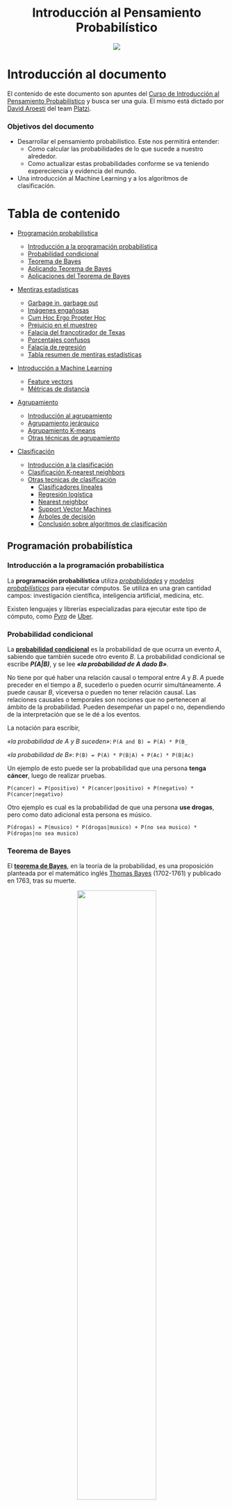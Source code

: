 <div align="center">
  <h1>Introducción al Pensamiento Probabilístico
</h1>
</div>

<div align="center"> 
  <img src="readme_img/introduccion-pensamiento-probabilistico.png" width="">
</div>

# Introducción al documento

El contenido de este documento son apuntes del [Curso de Introducción al Pensamiento Probabilístico](https://platzi.com/clases/probabilistica/) y busca ser una guía. El mismo está dictado por [David Aroesti](https://github.com/jdaroesti) del team [Platzi](https://platzi.com).

### Objetivos del documento
- Desarrollar el pensamiento probabilistico. Este nos permitirá entender:
    - Como calcular las probabilidades de lo que sucede a nuestro alrededor.
    - Como actualizar estas probabilidades conforme se va teniendo expereciencia y evidencia del mundo.
- Una introducción al Machine Learning y a los algoritmos de clasificación.

# Tabla de contenido
- [Programación probabilística](#Programación-probabilística)
    - [Introducción a la programación probabilística](#Introducción-a-la-programación-probabilística)
    - [Probabilidad condicional](#Probabilidad-condicional)
    - [Teorema de Bayes](#Teorema-de-Bayes)
    - [Aplicando Teorema de Bayes](#Aplicando-Teorema-de-Bayes)
    - [Aplicaciones del Teorema de Bayes](#Aplicaciones-del-Teorema-de-Bayes)
- [Mentiras estadísticas](#Mentiras-estadísticas)
    - [Garbage in, garbage out](#Garbage-in,-garbage-out)
    - [Imágenes engañosas](#Imágenes-engañosas)
    - [Cum Hoc Ergo Propter Hoc](#Cum-Hoc-Ergo-Propter-Hoc)
    - [Prejuicio en el muestreo](#Prejuicio-en-el-muestreo)
    - [Falacia del francotirador de Texas](#Falacia-del-francotirador-de-Texas)
    - [Porcentajes confusos](#Porcentajes-confusos)
    - [Falacia de regresión](#Falacia-de-regresión)
    - [Tabla resumen de mentiras estadísticas](#Tabla-resumen-de-mentiras-estadísticas)

- [Introducción a Machine Learning](#Introducción-a-Machine-Learning)
    - [Feature vectors](#Feature-vectors)
    - [Métricas de distancia](#Métricas-de-distancia)
- [Agrupamiento](#Agrupamiento)
    - [Introducción al agrupamiento](#Introducción-al-agrupamiento)
    - [Agrupamiento jerárquico](#Agrupamiento-jerárquico)
    - [Agrupamiento K-means](#Agrupamiento-K-means)
    - [Otras técnicas de agrupamiento](#Otras-técnicas-de-agrupamiento)
- [Clasificación](#Clasificación)
    - [Introducción a la clasificación](#Introducción-a-la-clasificación)
    - [Clasificación K-nearest neighbors](#Clasificación-K-nearest-neighbors)
    - [Otras tecnicas de clasificación](#Otras-tecnicas-de-clasificación)
        - [Clasificadores lineales](#Clasificadores-lineales)
        - [Regresión logística](#Regresión-logística)
        - [Nearest neighbor](#Nearest-neighbor)
        - [Support Vector Machines](#Support-Vector-Machines)
        - [Árboles de decisión](#Árboles-de-decisión)
        - [Conclusión sobre algoritmos de clasificación](#Conclusión-sobre-algoritmos-de-clasificación)


## Programación probabilística
### Introducción a la programación probabilística

La **programación probabilística** utiliza [_probabilidades_](https://es.wikipedia.org/wiki/Teor%C3%ADa_de_la_probabilidad) y [_modelos probabilísticos_](https://es.wikipedia.org/wiki/Modelo_probabil%C3%ADstico) para ejecutar cómputos. Se utiliza en una gran cantidad campos: investigación científica, inteligencia artificial, medicina, etc.

Existen lenguajes y librerías especializadas para ejecutar este tipo de cómputo, como [_Pyro_](https://pyro.ai/) de [Uber](https://www.uber.com/ar/en/).

### Probabilidad condicional

La [**probabilidad condicional**](https://es.wikipedia.org/wiki/Probabilidad_condicionada) es la probabilidad de que ocurra un evento _A_, sabiendo que también sucede otro evento _B_. La probabilidad condicional se escribe **_P(A|B)_**, y se lee **_«la probabilidad de A dado B»_**.

No tiene por qué haber una relación causal o temporal entre _A_ y _B_. _A_ puede preceder en el tiempo a _B_, sucederlo o pueden ocurrir simultáneamente. _A_ puede causar _B_, viceversa o pueden no tener relación causal. Las relaciones causales o temporales son nociones que no pertenecen al ámbito de la probabilidad. Pueden desempeñar un papel o no, dependiendo de la interpretación que se le dé a los eventos.

La notación para escribir,

_«la probabilidad de A y B suceden»_: `P(A and B) = P(A) * P(B_` 

_«la probabilidad de B»_: `P(B) = P(A) * P(B|A) + P(Ac) * P(B|Ac)`

Un ejemplo de esto puede ser la probabilidad que una persona **tenga cáncer**, luego de realizar pruebas.

`P(cancer) = P(positivo) * P(cancer|positivo) + P(negativo) * P(cancer|negativo)`

Otro ejemplo es cual es la probabilidad de que una persona **use drogas**, pero como dato adicional esta persona es músico.

`P(drogas) = P(musico) * P(drogas|musico) + P(no sea musico) * P(drogas|no sea musico)`

### Teorema de Bayes

El [**teorema de Bayes**](https://es.wikipedia.org/wiki/Teorema_de_Bayes), en la teoría de la probabilidad, es una proposición planteada por el matemático inglés [Thomas Bayes](https://es.wikipedia.org/wiki/Thomas_Bayes) (1702-1761)​ y publicado en 1763, tras su muerte.
<br>
<div align="center">
    <img src="readme_img/Thomas_Bayes.gif" height="60%">
</div>
<br>

Este expresa que la probabilidad condicional de un evento aleatorio _A_ dado _B_ en términos de la distribución de probabilidad condicional del evento _B_ dado _A_ y la distribución de probabilidad marginal de solo _A_.

En términos más generales y menos matemáticos, el teorema de Bayes es de enorme relevancia puesto que vincula la probabilidad de _A_ dado _B_ con la probabilidad de _B_ dado _A_. 

Por ejemplo, sabiendo la probabilidad de tener un dolor de cabeza dado que se tiene gripe, se podría saber (si se tiene algún dato más), la probabilidad de tener gripe si se tiene un dolor de cabeza. Muestra este sencillo ejemplo la alta relevancia del teorema en cuestión para la ciencia en todas sus ramas, puesto que tiene vinculación íntima con la comprensión de la probabilidad de aspectos causales dados los efectos observados.

> Sea <img src="readme_img/conjunto-a1-an.svg" height="15"> un conjunto de sucesos mutuamente excluyentes y exhaustivos, y tales que la probabilidad de cada uno de ellos es distinta de cero (0). Sea B un suceso cualquiera del que se conocen las probabilidades condicionales <img src="readme_img/pba.svg" height="15">. Entonces, la probabilidad <img src="readme_img/pab.svg" height="15"> viene dada por la expresión:
> <br>
> <div align="center">
>     <img src="readme_img/bayes.svg" height="60">
> </div>
> <br>
> 
> donde:
> - <img src="readme_img/pai.svg" height="15"> son las probabilidades a priori,
> - <img src="readme_img/pba.svg" height="15"> es la probabilidad de <img src="readme_img/B.svg" height="12"> en la hipótesis <img src="readme_img/Ai.svg" height="15">,
> - <img src="readme_img/pab.svg" height="15"> son las probabilidades a posteriori.


> Como sabemos que <img src="readme_img/pb.svg" height="15"> podemos reemplazarlo en la ecuación y nos quedaría:
> <br>
> <div align="center">
>     <img src="readme_img/bayes-expandido.svg" height="60">
> </div>
> <br>

#### Entendiendo teorema de bayes

En el siguiente enlace hay una excelente explicación animada del [Teorema de Bayes en 3Blue1Brown](https://www.youtube.com/watch?v=HZGCoVF3YvM&t).

En las sigueints imagenes se puede ver el Teorema de Bayes y una representación visual del mismo. 

<br>
<div align="center">
    <img src="readme_img/bayes-3b1b.png" height="">
</div>
<div align="center">
    <img src="readme_img/geometria-bayes.png" height="">
</div>
<br>

Analicemos la gráfica 
- _P(H) = 13%_. **Probabilidad a priori** (Hipotesis)
- _P(E|H) = 35%_ (El 35% de P(H)). Probabilidad del Evento **E** dada la probabilidad de la Hipotesis **H**.
- _P(¬H) = 100% - 13%_. Probabilidad de que no ocurra la Hipotesis. 
- P(E|¬H) = 13% (El 13% de P(¬H)). Probabilidad del Evento **E** dada la probabilidad de la Hipotesis no ocurra **¬H**.
- _P(H|E) = 28%_. **Probabilidad a posteriori**. Probabilidad de la Hipotesis **H** dada la probabilidad de que ocurra el Evento **E**  .

_P(H|E) = P(H) * P(E|H) / (P(H) * P(E|H) + P(¬H) * P(E|¬H))_ = (0,13×0,35)÷(0,13×0,35 + (1−0,13)×0,13)

En el siguiente enlace se puede aplicar lo anterior descripto y jugar con diferentes probabilidades del [Teorema de Bayes de forma gráfica](https://www.skobelevs.ie/BayesTheorem/).

### Aplicando Teorema de Bayes

En el siguiente ejercicio se analizará los síntomas que alguien tiene antes de presentarse al médico y poder determinar cual es la probabilidad de que tenga cierta enfermedad. En este caso, la enfermedad será cancer. 

<br>
<div align="center">
    <img src="readme_img/datos-sintomas-cancer.png" height="">
</div>
<br>

Analizando variables:
- **H**ipótesis = Tener cancer. 
    - _P(H) = 1 / 100 000 = 0,00001 = 0,001%_
- **E**videncia = Presentar síntomas.
- ¬**H**ipótesis = No tener cancer. 
    - _P(¬H) = 1 - P(H)= 0,99999 = 99,999%_
- P(E|H) = Probabilidades de presentar síntomas dado que tenga cancer.
    - _P(E|H) = 1 = 100%_
- P(E|¬H) = Probabilidades presentar síntomas dado que no tenga cancer.
    - _P(E|¬H) = 10 / 99999 = 0,000100001 = 0,0100001%_

[Script](https://github.com/francomanca93/Escuela-DataScience/blob/master/introduccion-al-pensamiento-probabilistico/scripts/sintomas.py) que cálcula el teorema de bayes.

```py
def calcular_bayes(priori_H, prob_E_dado_H, prob_E):
    '''Teorema de Bayes.
    
    Variables de entrada:
    - priori_H = probabidad de la hipótesis
    - prob_E_dado_H = probabidad de la evidencia dada la hipótesis
    - prob_E = probabilidad de la evidencia

    return (priori_H * prob_E_dado_H) / prob_E
    '''
    return (priori_H * prob_E_dado_H) / prob_E

def prob_E(priori_H, prob_E_dado_H, prob_E_no_dado_H):
    '''Función que regresa la probabilidad de la evidencia.

    Variables de entrada:
    - priori_H = probabidad de la hipótesis
    - prob_E_dado_H = probabidad de la evidencia dada la hipótesis
    - prob_E_no_dado_H = probabilidad de la evidencia no dada la hipótesis

    return (priori_H * prob_E_dado_H) + (no_priori_H * prob_E_no_dado_H)
    '''
    no_priori_H = 1 - priori_H
    return (priori_H * prob_E_dado_H) + (no_priori_H * prob_E_no_dado_H)


if __name__ == '__main__':
    prob_cancer = 1 / 100000
    prob_sintoma_dado_cancer = 1
    prob_sintoma_dado_no_cancer = 10 / 99999
    prob_no_cancer = 1 - prob_cancer

    prob_sintoma = prob_E(prob_cancer, prob_sintoma_dado_cancer, prob_sintoma_dado_no_cancer)
    prob_cancer_dado_sintoma = calcular_bayes(prob_cancer, prob_sintoma_dado_cancer, prob_sintoma)

    print(prob_cancer_dado_sintoma)
```

Salida:
```
0.09090909090909091
```

### Aplicaciones del Teorema de Bayes

El Teorema de Bayes es uno de los mecanismos matemáticos más importantes en la actualidad. A grandes rasgos, nos permite medir nuestra certidumbre con respecto a un suceso tomando en cuenta nuestro conocimiento previo y la evidencia que tenemos a nuestra disposición. El Teorema de Bayes permea en tu vida diaria, desde descubrimientos científicos hasta coches autónomos, el Teorema de Bayes es el motor conceptual que alimenta mucho de nuestro mundo moderno.
​

En esta lectura me gustaría darte ejemplos de cómo se utiliza en la vida moderna para que puedas comenzar a implementarlo en tus proyectos, análisis y hasta en
tu vida personal.

#### Turing y el código enigma de los Nazis

​
Casi todos sabemos que [Alan Turing](https://es.wikipedia.org/wiki/Alan_Turing) es uno de los padres del cómputo moderno; pocos saben que fue gracias a él que los aliados pudieron tener una ventaja decisiva cuando Turing logró descifrar el código enigma que encriptaba todas las comunicaciones nazis; pero aún menos saben que para romper este código utilizó el Teorema de Bayes.

<br>
<div align="center">
    <img src="readme_img/alan-turing.jpg" height="300">
    <p><b>Alan Turing</b></p>
</div>
<br>

Lo que hizo Turing fue aplicar el Teorema para descifrar un segmento de un mensaje, calcular las probabilidades iniciales y actualizar las probabilidades
de que el mensaje era correcto cuando nueva evidencia (pistas) era presentada.

#### Finanzas

Una de las decisiones más difíciles cuando estás manejando un portafolio de inversión es determinar si un instrumento financiero (acciones, valores, bonos, etc.) se va a apreciar en el futuro y por cuánto, o si, por el contrario se debe vender el instrumento. Los portafolios managers más exitosos utilizan el Teorema de Bayes para analizar sus portafolios.
​

En pocas palabras, puedes determinar las probabilidades iniciales basándote en el rendimiento previo de tu portafolio o en el rendimiento de toda la bolsa y
luego añadir evidencia (estados financieros, proyecciones del mercado, etc.) para tener una mayor confianza en las decisiones de venta o compra.

#### Derecho

El Derecho es uno de los campos más fértiles para aplicar pensamiento bayesiano. Cuando un abogado quiere defender a su cliente, puede comenzar a evaluar una probabilidad de ganar (basada en su experiencia previa, o en estadísticas sobre el número de juicios y condenados con respecto del tema legal que competa) y actualiza su probabilidad conforme vayan sucediendo los eventos del proceso jurisdiccional.
​

Cada nueva notificación, cada prueba y evidencia que encuentre, etc. sirve para actualizar la confianza del abogado.

#### Inteligencia artificial

El Teorema de Bayes es central en el desarrollo de sistemas modernos de inteligencia artificial. Cuando un coche autónomo se encuentra navegando en las calles, tiene que identificar todos los objetos que se encuentran en su “campo de visión” y determinar cuál es la probabilidad de tener una colisión. Esta probabilidad se actualiza con cada movimiento de cada objeto y con el propio movimiento del vehículo autónomo. Esta constante actualización de probabilidades es lo que permite que los vehículos autónomos tomen decisiones
acertadas que eviten accidentes.
​

En esta rama existen muchos ejemplos como para cubrirlos todos, pero quiero por lo menos mencionar algunos casos de uso: 
- filtros de spam.
- reconocimiento de voz.
- motores de búsqueda.
- análisis de riesgo crediticio
- ofertas automáticas, 
- y un largo etcétera.
​

## Mentiras estadísticas

Aunque nuestro software este bien estructurado, hay veces que el mismo puede arrojarnos errores, estos errores son como un tercer nivel de bugs, donde podemos identicar a 3:
1. **Error de Sintaxis**. Error tradicional.
2. **Error de Lógica**. Bugs mas complejos.
3. **Error en el diseño del software**. Esto se debe por la forma en la que pensamos y llegamos a conclusiones. Bugs que no están en el programa en sí. Son los más difíciles de encontrar.  

En esta sección veremos diferentes errores de pensamientos que nos podemos encontrar y que debemos aprender a detectar cuando estemos frente a uno. 

### Garbage in, garbage out
La calidad de nuestros datos es igual de fundamental que la precisión de nuestros cómputos. Cuando los datos son errados, aunque tengamos un cómputo excelente nuestro resultado serán erróneos.

En pocas palabras: con datos errados las conclusiones serán erradas.

### Imágenes engañosas

Las visualizaciones son muy importantes para entender un conjunto de datos. Errores que pueden confundir o manipular y llegar a conclusiones erroneas cuando analizamos gráficas pueden ser: 
- **Variación de escalas.** Cuando se juega con la escala se puede llegar a conclusiones incorrectas.
- **Sin Etiquetas.** Si no hay etiquetas, no se puede llegar a una conclusión. 
- **Sin escalas.** Si no hay escalas, no podemos comparar. 

**Nunca se debe confiar en una gráfica sin escalas o etiquetas.**

### Cum Hoc Ergo Propter Hoc

[Cum Hoc Ergo Propter Hoc](https://es.wikipedia.org/wiki/Cum_hoc_ergo_propter_hoc) significa _Después de esto, eso_; ó _entonces a consecuencia de esto, eso_. 

Esto es una falacia (es decir, un argumento que parece válido, pero que no lo es) que se comete al inferir que dos o más eventos están conectados causalmente porque se dan juntos.

La falacia consiste en inferir que existe una relación causal entre dos o más eventos por haberse observado una correlación estadística entre ellos. Esta falacia muchas veces se refuta mediante la frase **correlación no implica causalidad**. 

Dos variables están positivamente correlacionadas cuando se mueven en la misma dirección y negativamente correlacionadas cuando se mueven en direcciones opuestas. Esta correlación no implica causalidad.

Puede existir variables escondidas que generen la correlación.

Analizando la falacia: 
> En general, la falacia reside en que, dados dos eventos A y B, al descubrir una correlación estadística entre ambos, es un error inferir que A causa B sin antes considerar la validez de al menos una de las siguientes cuatro posibilidades:
> - Que B sea la causa de A.
> - Que haya un tercer factor desconocido que sea realmente la causa de la relación entre A y B.
> - Que la relación sea tan compleja y numerosa que los hechos sean simples coincidencias.
> - Que B sea la causa de A y al mismo tiempo A sea la de B, es decir, que estén de acuerdo, que sea una relación sinérgica o simbiótica donde la unión cataliza los efectos que se observan.

### Prejuicio en el muestreo

Para que un [muestra estadística](https://es.wikipedia.org/wiki/Muestra_estad%C3%ADstica) pueda servir como base para la inferencia estadística tiene que ser aleatorio y representativo.

Una muestra representativa es una pequeña cantidad ___algo___ que refleja, con la mayor precisión posible, a un grupo más grande. 

El prejuicio en el muestreo elimina la representatividad de las muestras.

A veces conseguir muestras es difícil, por lo que se utiliza a la población de más fácil acceso (ejemplo: en caso estudios universitarios), esto se debe evitar si queremos que nuestra sea representativa.

### Falacia del francotirador de Texas

[Falacia del francotirador](https://es.wikipedia.org/wiki/Falacia_del_francotirador) Esta falacia lógica se da cuando no se toma la aleatoriedad en consideración, es decir, donde la información que no tiene relación alguna es interpretada, manipulada o maquillada hasta que ésta parezca tener un sentido. También sucede cuando uno se enfoca en las similitudes e ignora las diferencias.

El nombre viene de un tirador que disparó aleatoriamente varios tiros a un granero y después pintó una diana centrada en cada uno de los tiros para autoproclamarse francotirador. 

Cuando fallamos al tener una hipótesis antes de recolectar datos estamos en alto riesgo de caer en esta falacia (muy común en Data Science).

### Porcentajes confusos

Cuando no sabemos la cuenta total de donde se obtiene un porcentaje tenemos el riesgo de concluir falsos resultados. 

Los porcentajes son una medida **RELATIVA**, significa que varían en **RELACIÓN** a el dato que estemos tomando.

Por eso **siempre** es importante ver el contexto ya que los porcentajes, en vacio, no significan mucho o básicamente nada.

### Falacia de regresión

La [falacia de la regresión](https://es.wikipedia.org/wiki/Falacia_de_la_regresi%C3%B3n) o falacia del retroceso es una falacia en la que se asume una causa donde no existe.

Muchos eventos fluctúan naturalmente, por ejemplo, la temperatura promedio de una ciudad, el rendimiento de un atleta, los rendimientos de un portafolio de inversión, etc.

Antes de continuar cabe destacar que es la [regresión a la media](https://es.wikipedia.org/wiki/Regresi%C3%B3n_a_la_media). Este es el fenómeno en el que si una **variable es extrema** en su primera medición, tenderá a estar más cerca de la media en su segunda medición y, paradójicamente, si es extrema en su segunda medición, tenderá a haber estado más cerca de la media en su primera.

Ahora, hay que tener en cuenta que cuando algo fluctúa y se aplican medidas correctivas se puede creer que existe un vínculo de causalidad en lugar de una regresión a la media.

### Tabla resumen de mentiras estadísticas

| Conceptos | Definiciones |
| --------- | ------------ |
| Garbage in, garbage out | Si le insertas datos basuras, recibirás resultados basuras. |
| Imágenes engañosas | Conclusiones incorrectas, escalas que no tienen sentido, o falta de etiqueta en un gráfico. |
| Cum Hoc Ergo Propter Hoc | Error de asignar causalidad cuando sólo existe correlación. |
| Prejucios en el muestreo | Muestra no aleatoria o no representativa |
| Falacia del francotirador de texas | No tomar la aleatoriedad en consideración de nuestro pensamiento. Enfocarse en las similitudes e ignorar las diferencias. |
| Porcentajes confusos | Falta de información respecto al contexto o la fuente de los datos. |
| Falacia de regresión | Pensar que existe un vínculo de causalidad cuando en realidad se trata de regresión a la media. |

## Introducción a Machine Learning

El [Machine Learning](https://es.wikipedia.org/wiki/Aprendizaje_autom%C3%A1tico) es el subcampo de las ciencias de la computación y una rama de la inteligencia artificial. Se define como:

> "Es el campo de estudio que le da a las computadoras la habilidad de aprender sin ser explícitamente programadas." - Arthur Samuel, 1959.

- Machine learning se utiliza cuando:
    - Programar un algoritmo es imposible. 
    - El problema es muy complejo o no se conocen altoritmos para resolverlo.
    - Ayuda a los humanos a entender patrones (data mining).

[Principales hitos en la historia de la inteligencia artificial](https://ecosistemahuawei.xataka.com/principales-hitos-historia-inteligencia-artificial/).

Excelente video del canal de [DotCSV](https://www.youtube.com/channel/UCy5znSnfMsDwaLlROnZ7Qbg) donde hace un [mapa conceptual de que es el Machine Learning, Deep Learning e Inteligencia Artificial.](https://youtu.be/KytW151dpqU?list=PL-Ogd76BhmcDxef4liOGXGXLL-4h65bs4) 

- Los tipos de algoritmos de Machine Learning pueden ser: 
    - [**Aprendizaje supervisado.**](https://es.wikipedia.org/wiki/Aprendizaje_supervisado) El algoritmo produce una función que establece una correspondencia entre las entradas y las salidas deseadas del sistema.
    - [**Aprendizaje No supervisado.**](https://es.wikipedia.org/wiki/Aprendizaje_no_supervisado) Todo el proceso de modelado se lleva a cabo sobre un conjunto de ejemplos formado tan sólo por entradas al sistema. No se tiene información sobre las categorías de esos ejemplos.
    - [**Aprendizaje por refuerzo**](https://es.wikipedia.org/wiki/Aprendizaje_por_refuerzo). El algoritmo aprende observando el mundo que le rodea. Su información de entrada es el feedback o retroalimentación que obtiene del mundo exterior como respuesta a sus acciones. Por lo tanto, el sistema aprende a base de ensayo-error.

En este video de DotCSV sobre los [tipos de algoritmos de Machine Learning](https://youtu.be/oT3arRRB2Cw?list=PL-Ogd76BhmcDxef4liOGXGXLL-4h65bs4) se puede ver canceptualmente mas en profundidad.

- Batch vs online learning.
    - Batch learning: El módelo se genera una sola vez y se aplica.
    - Online learning: Se genera el modelo y se va actualizando constantemente conforme entran datos.

### Feature vectors

Se utilizan para representar características simbólicas o numéricas llamadas [__features__](https://en.wikipedia.org/wiki/Feature_(machine_learning)). Permiten analizar un objeto desde una perspectiva matemática.

Los algoritmos de machine learning típicamente requieren representaciones numéricas para poder ejecutar el cómputo.

Uno de los feature vectors más conocidos es la representación del color a través de RGB.

Ejemplos de feature vectors:

- color = [R, G, B]
- Procesamiento de imágenes: Gradientes, bordes, áreas, colores, etc.
- Reconocimiento de voz: Distancia de sonidos, nivel de ruido, razón ruido / señal, etc.
- Spam: Dirección IP, estructura del texto, frecuencia de palabras, encabezados, etc.


### Métricas de distancia

Muchos de los algoritmos de machine learning pueden clasificarse como algoritmos de optimización. Lo que desean optimizar es una función que en muchas ocasiones se refiere a la distancia entre features (caracteristicas).

Existen diferentes tipos de distancias, las cuales se querran optimizar. Cada distancia servirá para tipos diferentes de aplicaciones.

- [Distancia Euclidiana](https://es.wikipedia.org/wiki/Distancia): distancia en línea recta o la trayectoria más corta posible entre dos puntos.

<br>
<div align="center">
    <img src="readme_img/Distancia-Euclidiana.png" height="">
    <p><b>Distancia Euclidiana</b></p>
</div>
<br>

- [Distancia Manhattan](https://es.wikipedia.org/wiki/Geometr%C3%ADa_del_taxista): calcula la distancia que se puede recorrer para llegar de un punto de datos a la otra si un camino en forma de rejilla es seguido. La distancia Manhattan entre dos elementos es la suma de las diferencias de sus correspondientes componentes.

<br>
<div align="center">
    <img src="readme_img/Distancia-Manhattan.png" height="">
    <p><b>Distancia de Manhattan</b></p>
</div>
<br>

<br>
<div align="center">
    <img src="readme_img/distancia-Manhattan.svg" height="">
    <p>Distancia Euclidiana(verde) vs Distancia de Manhattan(rojo, azul y amarillo)</p>
</div>
<br>



- [**Distancia Chebyshev**](https://es.wikipedia.org/wiki/Distancia_de_Chebyshov): métrica definida en un espacio vectorial donde la distancia entre dos vectores es el mayor de sus diferencias a lo largo de cualquier dimensión de coordenadas.

<br>
<div align="center">
    <img src="readme_img/Distancia-Chebyshev.png" height="">
    <p><b>Distancia Chebyshev</b></p>
</div>
<br>

- [**Distancia Kullback-Leibler**](https://es.wikipedia.org/wiki/Divergencia_de_Kullback-Leibler): es una medida no simétrica de la similitud o diferencia entre dos funciones de distribución de probabilidad P y Q. KL mide el número esperado de extra bits requeridos en muestras de código de P cuando se usa un código basado en Q, en lugar de un código basado en P. Generalmente P representa la “verdadera” distribución de los datos, observaciones, o cualquier distribución teórica. La medida Q generalmente representa una teoría, modelo, descripción o aproximación de P.

<br>
<div align="center">
    <img src="readme_img/Distancia-Kullback-Leibler.png" height="">
    <p><b>Distancia Kullback-Leibler</b></p>
</div>
<br>

En el siguiente enlace se hace un [estudio comparativo sobre medidas de similitud y disimilitud en la agrupación de datos continuos](https://journals.plos.org/plosone/article/figure?id=10.1371/journal.pone.0144059.t001)

## Agrupamiento
### Introducción al agrupamiento

[Algoritmo de agrupamiento o Clustering](https://es.wikipedia.org/wiki/Algoritmo_de_agrupamiento) es un proceso mediante el cual se agrupan objetos similares en clusters que los identifican. Se clasifican como aprendizaje no supervisado, ya que no requiere la utilización de etiquetas.

<br>
<div align="center">
    <img src="readme_img/clustering.png" height="300">
    <p><b>Ejemplo de distribución basada en Clustering</b></p>
</div>
<br>


Permite entender la estructura de los datos y la similitud entre los mismos.

Las técnicas de agrupamiento encuentran aplicación en diversos ámbitos, entre ellos:
- En biología para clasificar animales y plantas.
- En medicina para identificar enfermedades.
- En marketing para identificar personas con hábitos de compras similares.
- En teoría de la señal pueden servir para eliminar ruidos.
- En biometría para identificación del locutor o de caras.

### Agrupamiento jerárquico

El [agrupamiento jerarquico](https://es.wikipedia.org/wiki/Agrupamiento_jer%C3%A1rquico) es un algoritmo que agrupa objetos similares en grupos llamados clusters. 

El algoritmo comienza tratando a cada objeto como un cluster individual y luego realiza los siguientes pasos de manera recursiva:

- Identifica los 2 clusters con menor distancia (lo más similares).
- Agrupa los 2 clusters en 1 nuevo.

El output final es un dendrograma que muestra la relación entre objetos y grupos.

<br>
<div align="center">
    <img src="readme_img/hierarch.gif" height="">
    <p>Izquierda:<b> Formación de Clusters.</b></p>
    <p>Derecha:<b> Dendrograma</b></p>
</div>
<br>

Es importante determinar qué medida de distancia vamos a utilizar y los puntos a utilizar en cada cluster (linkage criteria).


### Agrupamiento K-means

[Agrupamiento K-Means](https://es.wikipedia.org/wiki/K-medias) es un método de agrupamiento, que tiene como objetivo la partición de un conjunto de n observaciones en k grupos en el que cada observación pertenece al grupo cuyo valor medio es más cercano. 

<br>
<div align="center">
    <img src="readme_img/kmeans.gif" height="">
    <p><b> Agrupamiento K-Means</b></p>
</div>
<br>

1. K centroides iniciales (en este caso k=4) son generados aleatoriamente dentro de un conjunto de datos (mostrados en color). 
2. k grupos son generados asociándole el punto con la media más cercana. La partición aquí representa el diagrama de Voronoi generado por los centroides. 
3. EL centroide de cada uno de los k grupos se recalcula. 
4. Pasos 2 y 3 se repiten hasta que se logre la convergencia. 


### Otras técnicas de agrupamiento

El [agrupamiento](https://es.wikipedia.org/wiki/An%C3%A1lisis_de_grupos) es una técnica de Machine Learning que consiste, en pocas palabras, en dividir una población en grupos con la consecuencia de que los datos en un grupo son más similares entre ellos que entre los otros grupos.

​
Imagina que eres el dueño de una startup que hace e-commerce y quieres tener estrategias de venta para tus clientes. Es casi imposible diseñar una estrategia por cada individuo, pero se puede utilizar el agrupamiento para dividir a los clientes en grupos que tengan similitudes relevantes y así reducir el problema a unas cuantas estrategias.

​
Existen dos tipos de agrupamiento:

- **Agrupamiento estricto (hard clustering)**: en el cual cada dato pertenece a un grupo u otro. No hay puntos medios.

- **Agrupamiento laxo (soft clustering)**: en el cual en lugar de asignar un dato a un grupo, se asigna probabilidades a cada dato de pertenecer o no a un grupo.
    ​

Un punto muy importante que debes considerar cuando ejecutas técnicas de agrupamiento es que debes definir muy claro a qué te refieres cuando hablas de similitud entre puntos, porque esto puede ayudarte a definir el algoritmo correcto para tus necesidades particulares.


A grandes rasgos existen cuatro aproximaciones para definir similitud:


- [**Modelos conectivos**](https://es.wikipedia.org/wiki/An%C3%A1lisis_de_grupos#Agrupamiento_basado_en_conectividad_(agrupamiento_jer%C3%A1rquico)): Estos modelos asumen que los puntos más similares son los que se encuentran más cercanos en el espacio de búsqueda. Recuerda que este espacio puede ser altamente dimensional cuando tus feature vectors definen muchas características a analizar. Una desventaja de este tipo de modelos es que no escalan para conjuntos de datos grandes (aunque es posible utilizar una muestra y aplicar técnicas de estadística inferencial para obtener resultados).

- [**Modelos de centroide**](https://es.wikipedia.org/wiki/An%C3%A1lisis_de_grupos#Agrupamiento_basado_en_centroide): Este tipo de modelos definen similitud en términos de cercanía con el centroide del grupo. Los datos se agrupan al determinar cuál es el centroide más cercano.

- [**Modelos de distribución**](https://es.wikipedia.org/wiki/An%C3%A1lisis_de_grupos#Agrupamiento_basado_en_distribuciones): Este tipo de modelos trata de asignar probabilidades a cada dato para determinar si pertenecen a una distribución específica o no (por ejemplo, normal, binomial, Poisson, etc.).

- [**Modelos de densidad**](https://es.wikipedia.org/wiki/An%C3%A1lisis_de_grupos#Agrupamiento_basado_en_densidad): Estos modelos analizan la densidad de los datos en diferentes regiones y dividen el conjunto en grupos. Luego asignan los puntos de acuerdo a las áreas de densidad en las que se haya dividido el dataset.

​
No hay que quedarse con un modelo específico. Muchos Ingenieros de Machine Learning y Científicos de Datos utilizan varios modelos con el mismo conjunto de datos para analizar el rendimiento de los diversos algoritmos que tienen a su disposición. Así que hay que experimentar y siempre comparar los resultados antes de tomar una decisión.


## Clasificación
### Introducción a la clasificación

La [clasificación](https://es.wikipedia.org/wiki/Clasificaci%C3%B3n_estad%C3%ADstica) es el problema de identificar a cuál de un conjunto de categorías (subpoblaciones) pertenece una nueva observación, sobre la base de un conjunto de datos de formación que contiene observaciones (o instancias) cuya categoría de miembros es conocida. Es un tipo de aprendizaje supervisado, ya que para que funcione, se necesitan etiquetas con los datos (labels).

Un ejemplo sería asignar a un correo electrónico dado la clasificación de "spam" o "no spam", o asignar un diagnóstico a un paciente dado según las características observadas del paciente (género, presión arterial, presencia o ausencia de ciertos síntomas, etc.).

Tambien se utiliza en muchos otros dominios, incluyendo la medicina, aprobación crediticia, reconocimiento de imágenes, vehículos autónomos, entre otros.

Sigue dos pasos: aprendizaje (creación del modelo) y clasificación.

<br>
<div align="center">
    <img src="readme_img/clasificacion-vs-clustering.jpg" height="">
    <p><b></b></p>
</div>
<br>

### Clasificación K-nearest neighbors

[K-nearest neighbors o KNN](https://es.wikipedia.org/wiki/K_vecinos_m%C3%A1s_pr%C3%B3ximos) parte del supuesto de que ya tenemos un conjunto de datos clasificado. Trata de encontrar los "vecinos más cercanos".

K se refiere a la cantidad de vecinos que se utilizarán para clasificar un ejemplo que aún no ha sido clasificado.

Ejemplo del algoritmo Knn. El ejemplo que se desea clasificar es la estrella roja. Tenemos dos tipos de clases como se ve en el gráfico.
- Para k = 3 esta es clasificada con la *clase B*, circulos violetas, ya que hay solo un circulo amarillo y 2 violetas, dentro del círculo que los contiene.
- Si k = 6 esta es clasificada con la *clase A*, circulos amarillos, ya que hay 4 circulos amarillos y 2 violetas, dentro del círculo externo.

<br>
<div align="center">
    <img src="readme_img/knn.png" height="250">
    <p><b></b></p>
</div>
<br>

Es sencillo de implementar y tiene aplicaciones en medicina, finanzas, agricultura, etc.

Es computacionalmente muy costoso y no sirve con datos de alta dimensionalidad.

### Otras tecnicas de clasificación

La clasificación es un tipo de Machine Learning supervisado. Esto significa que para entrenar un modelo necesitamos un conjunto de datos (dataset) que ya tenga etiquetas (labels) para poder entrenar nuestros modelos.
​

La mejor forma de pensar en algoritmos de clasificación es pensar en el sombrero clasificador de Harry Potter. Cuando un nuevo alumno de Hogwarts entra a la escuela es necesario asignarlo/clasificarlo en una de las 4 casas. El sombrero obtiene los datos cuando se lo coloca el alumno y define cuál es el mejor match para su caso particular. Aquí estamos asumiendo que el sombrero es un algoritmo que ya ha sido entrenado y que los alumnos son nuevos data points que tienen que ser clasificados.

Se explicarán los algoritmos con la siguiente nube de puntos con datos etiquetados de color rojo y azul:

<br>
<div align="center">
    <img src="readme_img/ejemplo-clasificacion.png" width="">
</div>
<br>​

#### Clasificadores lineales

Los [clasificadores lineales](https://es.wikipedia.org/wiki/Clasificador_lineal) son tipos de clasificadores que se distinguen porque dividen el conjunto de datos con una línea (que puede ser multidimensional dependiendo de la cantidad de features que hemos utilizado para definir a nuestros datos). Esto genera áreas dentro de nuestro espacio de búsqueda para que cuando coloquemos un nuevo dato podamos clasificarlo fácilmente.

<br>
<div align="center">
    <img src="readme_img/clasificador-lineal.png" width="">
    <p><b></b></p>
</div>
<br>​

El problema con este tipo de modelos es que son pocos flexibles cuando el conjunto de datos no puede ser separado fácilmente con una simple línea; por ejemplo, cuando necesitáramos una figura más compleja para dividirlo (como un polígono).
​
#### Regresión logística

[Regresión logística](https://es.wikipedia.org/wiki/Regresi%C3%B3n_log%C3%ADstica) es un algoritmo que se parece mucho a los clasificadores lineales, con la diferencia de que no se divide simplemente con una línea, sino con un gradiente que determina la probabilidad de que un punto pertenezca a una categoría u otra. Es decir, la gradiente determina la probabilidad de que un punto sea asignado a una categoría y mientras un dato se aleje más en una dirección será mayor la probabilidad de que pertenezca a una categoría.
​
<br>
<div align="center">
    <img src="readme_img/regresion-logistica.png" width="">
</div>
<br>​

#### Nearest neighbor

Los modelos que utilizan [nearest neighbor](https://es.wikipedia.org/wiki/K_vecinos_m%C3%A1s_pr%C3%B3ximos#Algoritmo_de_clasificaci%C3%B3n) se apoyan de los datos que ya han sido clasificados para determinar la distancia entre sus “vecinos más cercanos.” El algoritmo más común que utiliza esta técnica se llama K-nearest neighbors y la K representa el número de vecinos que se utilizarán para clasificar los datos. En pocas palabras, se identifican los datos más cercanos y en el caso más sencillo se hace una votación simple (por ejemplo, 5 azules, 2 rojos, por lo tanto azul).
​

Una característica de estos modelos es que “dibujan” una línea que se asemeja a una costa para clasificar los datos. Mientras K sea más grande la “línea costera” se alisa y se asemeja más y más a una línea simple. Por lo tanto, la definición de K tiene un impacto importante en el desempeño de nuestro algoritmo de clasificación. Esto se puede ver en las siguientes imagenes.

<br>
<div align="center">
    <img src="readme_img/nn1.png" width="">
    <img src="readme_img/nn2-10.png" width="">
    <img src="readme_img/nn3-100.png" width="">
</div>
<br>​
​

#### Support Vector Machines

[Suport Vector Machines](https://es.wikipedia.org/wiki/M%C3%A1quinas_de_vectores_de_soporte) son algoritmos que se diferencian por tener la habilidad de generar figuras complejas (polígonos) que pueden agrupar datos. Si la figura que tendríamos que dibujar para dividir nuestros datos es diferente a una línea (círculos, polígonos, etc.), entonces estos modelos son una buena opción.

<br>
<div align="center">
    <img src="readme_img/svm1.png" width="">
    <img src="readme_img/svm2.png" width="">
</div>
<br>​​

#### Árboles de decisión

[Árboles de decisión](https://es.wikipedia.org/wiki/Aprendizaje_basado_en_%C3%A1rboles_de_decisi%C3%B3n) son algoritmos que nos permiten generar una árbol que tenemos que recorrer y tomar decisiones cada vez que avanzamos en un nivel. Por ejemplo:
​
- Si un feature en análisis es mayor a 5, dibuja la línea y=2x+3, de lo contrario dibuja y=-3x+5
- Si el feature siguiente es menor a 2, dibuja otra línea y así sucesivamente.

El gráfico para nuestros datos utilizando el algoritmo de arboles de decisión se veria asi:

<br>
<div align="center">
    <img src="readme_img/tree.png" width="">
</div>
<br>​​

Los gráficos fuerón obtenidos del siguiente [enlace](https://markd87.github.io/posts/2016/08/08/ml.html) donde tambien tenemos el código de práctica.

#### Conclusión sobre algoritmos de clasificación

La decisión de qué algoritmo utilizar depende de la forma en la que tengas tus datos y la precisión que desees obtener (a cambio de excluir o incluir falsos positivos y negativos). Otro punto a considerar es que estos algoritmos deben ser entrenados con datos previos y la calidad de estos datos y del modelo subsecuente importan mucho para obtener la mejor clasificación.

La [documentación de Scikit-learn]((https://scikit-learn.org/stable/user_guide.html)) puede servir para profundizar en la forma en que funcionan estos algoritmos (y muchos otros) y para saber qué tipo de parámetros se pueden ajustar y cuál es la forma de los datos que esperan.